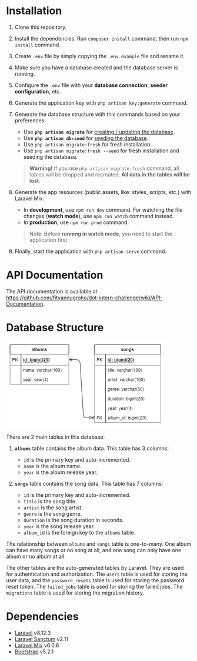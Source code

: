 # Installation

1. Clone this repository.
2. Install the dependencies. Run `composer install` command, then run `npm install` command.
3. Create `.env` file by simply copying the `.env.example` file and rename it.
4. Make sure you have a database created and the database server is running.
5. Configure the `.env` file with your **database connection**, **seeder configuration**, etc.
6. Generate the application key with `php artisan key:generate` command.

7. Generate the database structure with this commands based on your preferences:
    - Use **`php artisan migrate`** for [creating / updating the database](https://laravel.com/docs/8.x/migrations).
    - Use **`php artisan db:seed`** for [seeding the database](https://laravel.com/docs/8.x/seeding#running-seeders).
    - Use `php artisan migrate:fresh` for fresh installation.
    - Use `php artisan migrate:fresh --seed` for fresh installation and seeding the database.

    > **Warning!** If you use `php artisan migrate:fresh` command, all tables will be dropped and recreated. **All data in the tables will be lost**.

8. Generate the app resources (public assets, like: styles, scripts, etc.) with Laravel Mix.
    - In **development**, use `npm run dev` command. For watching the file changes (**watch mode**), use `npm run watch` command instead.
    - In **production**, use `npm run prod` command.

    > Note: Before **running in watch mode**, you need to start the application first.

9. Finally, start the application with `php artisan serve` command.

# API Documentation

The API documentation is available at https://github.com/fityannugroho/dot-intern-challenge/wiki/API-Documentation.

# Database Structure

![Database Structure](/assets/erd.png)

There are 2 main tables in this database:

1. **`albums`** table contains the album data.
   This table has 3 columns:
   - `id` is the primary key and auto-incremented.
   - `name` is the album name.
   - `year` is the album release year.

2. **`songs`** table contains the song data.
   This table has 7 columns:
    - `id` is the primary key and auto-incremented.
    - `title` is the song title.
    - `artist` is the song artist.
    - `genre` is the song genre.
    - `duration` is the song duration in seconds.
    - `year` is the song release year.
    - `album_id` is the foreign key to the `albums` table.

The relationship between `albums` and `songs` table is one-to-many. One album can have many songs or no song at all, and one song can only have one album or no album at all.

The other tables are the auto-generated tables by Laravel. They are used for authentication and authorization. The `users` table is used for storing the user data, and the `password_resets` table is used for storing the password reset token. The `failed_jobs` table is used for storing the failed jobs. The `migrations` table is used for storing the migration history.

# Dependencies

- [Laravel](https://laravel.com/) v8.12.3
- [Laravel Sanctum](https://laravel.com/docs/8.x/sanctum) v2.11
- [Laravel Mix](https://laravel.com/docs/8.x/mix) v6.0.6
- [Bootstrap](https://getbootstrap.com/) v5.2.1
